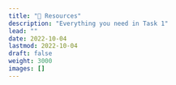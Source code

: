 ```yaml
---
title: "🌱 Resources"
description: "Everything you need in Task 1"
lead: ""
date: 2022-10-04
lastmod: 2022-10-04
draft: false
weight: 3000
images: []
---
```

